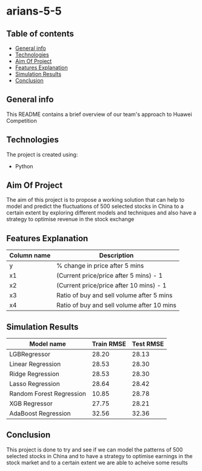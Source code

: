 # arians-5-5

## Table of contents

* [General info](#general-info)
* [Technologies](#technologies)
* [Aim Of Project](#aim-of-project)
* [Features Explanation](#feature-explanation)
* [Simulation Results](#simulation-results)
* [Conclusion](#conclusion)

## General info

This README contains a brief overview of our team's approach to Huawei Competition

## Technologies

The project is created using:

* Python

## Aim Of Project

The aim of this project is to propose a working solution that can help to model and predict the fluctuations of 500 selected stocks in China to a certain extent by exploring different models and techniques and also have a strategy to optimise revenue in the stock exchange

## Features Explanation

Column name | Description
----------- | -----------
y  | % change in price after 5 mins
x1 | (Current price/price after 5 mins) - 1
x2 | (Current price/price after 10 mins) - 1
x3 | Ratio of buy and sell volume after 5 mins
x4 | Ratio of buy and sell volume after 10 mins

## Simulation Results

Model name | Train RMSE | Test RMSE
----------- | ----------- | ------------
LGBRegressor | 28.20 | 28.13
Linear Regression | 28.53 | 28.30
Ridge Regression | 28.53 | 28.30
Lasso Regression | 28.64 | 28.42
Random Forest Regression | 10.85 | 28.78
XGB Regressor | 27.75 | 28.21
AdaBoost Regression | 32.56 | 32.36

## Conclusion

This project is done to try and see if we can model the patterns of 500 selected stocks in China and to have a strategy to optimise earnings in the stock market and to a certain extent we are able to acheive some results